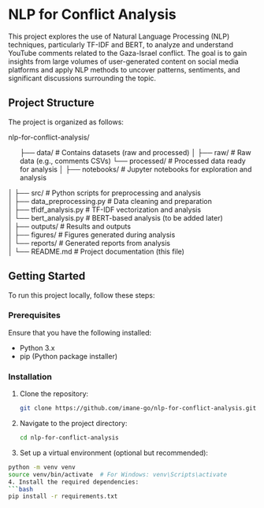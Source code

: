 # NLP for Conflict Analysis

This project explores the use of Natural Language Processing (NLP) techniques, particularly TF-IDF and BERT, to analyze and understand YouTube comments related to the Gaza-Israel conflict. The goal is to gain insights from large volumes of user-generated content on social media platforms and apply NLP methods to uncover patterns, sentiments, and significant discussions surrounding the topic.

## Project Structure

The project is organized as follows:

<p>nlp-for-conflict-analysis/<br>
<ol> 
├── data/ # Contains datasets (raw and processed)
│ ├──  raw/ # Raw data (e.g., comments CSVs)
└── processed/ # Processed data ready for analysis 
│
├── notebooks/ # Jupyter notebooks for exploration and analysis</ol>
│
├── src/ # Python scripts for preprocessing and analysis<br>
│ ├── data_preprocessing.py # Data cleaning and preparation<br>
│ ├── tfidf_analysis.py # TF-IDF vectorization and analysis<br>
│ └── bert_analysis.py # BERT-based analysis (to be added later)<br>
│
├── outputs/ # Results and outputs<br>
│ ├── figures/ # Figures generated during analysis<br>
│ └── reports/ # Generated reports from analysis<br>
│
└── README.md # Project documentation (this file)</p>

## Getting Started

To run this project locally, follow these steps:

### Prerequisites

Ensure that you have the following installed:

- Python 3.x
- pip (Python package installer)

### Installation

1. Clone the repository:
   ```bash
   git clone https://github.com/imane-go/nlp-for-conflict-analysis.git
   
2. Navigate to the project directory:
   ```bash
   cd nlp-for-conflict-analysis
3. Set up a virtual environment (optional but recommended):
  ```bash
  python -m venv venv
  source venv/bin/activate  # For Windows: venv\Scripts\activate
4. Install the required dependencies:
  ```bash
  pip install -r requirements.txt

